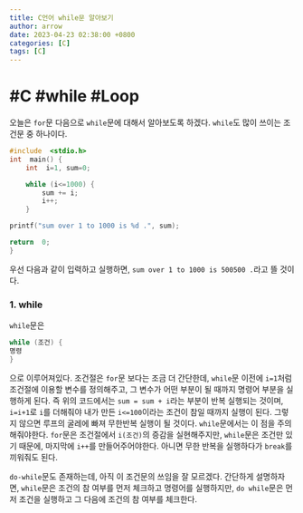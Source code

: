 ```yaml
---
title: C언어 while문 알아보기
author: arrow
date: 2023-04-23 02:38:00 +0800
categories: [C]
tags: [C]
---
```


# #C #while #Loop

오늘은 `for`문 다음으로 `while`문에 대해서 알아보도록 하겠다. `while`도 많이 쓰이는 조건문 중 하나이다.

```c
#include  <stdio.h>
int  main() {
	int  i=1, sum=0;

	while (i<=1000) {
		sum += i;
		i++;
	}

printf("sum over 1 to 1000 is %d .", sum);

return  0;
}
```

우선 다음과 같이 입력하고 실행하면, `sum over 1 to 1000 is 500500 .`라고 뜰 것이다.

### 1. while

`while`문은

```c
while (조건) {
명령
}
```

으로 이루어져있다. 조건절은 `for`문 보다는 조금 더 간단한데, `while`문 이전에 `i=1`처럼 조건절에 이용할 변수를 정의해주고, 그 변수가 어떤 부분이 될 때까지 명령어 부분을 실행하게 된다. 즉 위의 코드에서는 `sum = sum + i`라는 부분이 반복 실행되는 것이며, `i=i+1`로 `i`를 더해줘야 내가 만든 `i<=100`이라는 조건이 참일 때까지 실행이 된다. 그렇지 않으면 루프의 굴레에 빠져 무한반복 실행이 될 것이다. `while`문에서는 이 점을 주의해줘야한다. `for`문은 조건절에서 `i(조건)`의 증감을 실현해주지만, `while`문은 조건만 있기 때문에, 마지막에 `i++`를 만들어주어야한다. 아니면 무한 반복을 실행하다가 `break`를 끼워줘도 된다.

`do-while`문도 존재하는데, 아직 이 조건문의 쓰임을 잘 모르겠다. 간단하게 설명하자면, `while`문은 조건의 참 여부를 먼저 체크하고 명령어를 실행하지만, `do while`문은 먼저 조건을 실행하고 그 다음에 조건의 참 여부를 체크한다.

<!--stackedit_data:
eyJoaXN0b3J5IjpbMTM2MjA4MjU3MiwxNDA3NDI4MTM4XX0=
-->
